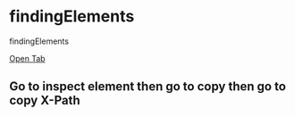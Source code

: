 # findingElements
findingElements


<a id="opentab" class="btn-style class1 class2" href="https://letskodeit.teachable.com/courses" target="_blank">Open Tab</a>

## Go to inspect element then go to copy then go to copy X-Path
